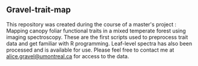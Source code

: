 ## Gravel-trait-map

This repository was created during the course of a master's project : Mapping canopy foliar functional traits in a mixed temperate forest using imaging spectroscopy.
These are the first scripts used to preprocess trait data and get familiar with R programming. Leaf-level spectra has also been processed and is available for use. Please feel free to contact me at alice.gravel@umontreal.ca for access to the data.